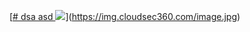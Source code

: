 [[# dsa
asd
<img src='[https://img.cloudsec360.com/image.jpg](https://img.cloudsec360.com/image.jpg)'>](https://img.cloudsec360.com/image.jpg)](https://img.cloudsec360.com/image.jpg)
